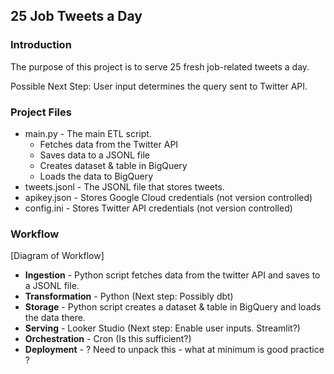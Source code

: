 ## 25 Job Tweets a Day

### Introduction

The purpose of this project is to serve 25 fresh job-related tweets a day. 

Possible Next Step: User input determines the query sent to Twitter API.


### Project Files

- main.py - The main ETL script.
    - Fetches data from the Twitter API
    - Saves data to a JSONL file
    - Creates dataset & table in BigQuery
    - Loads the data to BigQuery
- tweets.jsonl - The JSONL file that stores tweets.
- apikey.json - Stores Google Cloud credentials (not version controlled)
- config.ini - Stores Twitter API credentials (not version controlled)


### Workflow

[Diagram of Workflow]

- **Ingestion** - Python script fetches data from the twitter API and saves to a JSONL file.
- **Transformation** - Python (Next step: Possibly dbt)
- **Storage** - Python script creates a dataset & table in BigQuery and loads the data there.
- **Serving** - Looker Studio (Next step: Enable user inputs. Streamlit?) 
- **Orchestration** - Cron (Is this sufficient?)
- **Deployment** - ? Need to unpack this - what at minimum is good practice ?




